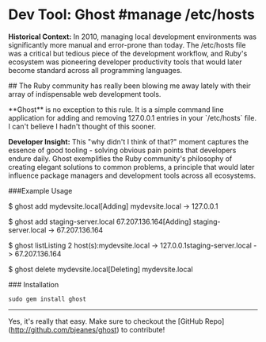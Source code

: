 # Dev Tool: Ghost   #manage /etc/hosts

<aside class="sidenote">
<strong>Historical Context:</strong> In 2010, managing local development environments was significantly more manual and error-prone than today. The /etc/hosts file was a critical but tedious piece of the development workflow, and Ruby's ecosystem was pioneering developer productivity tools that would later become standard across all programming languages.
</aside>

  \#\# The Ruby community has really been blowing me away lately with their array of indispensable web development tools.

 \*\*Ghost\*\* is no exception to this rule. It is a simple command line application for adding and removing 127\.0\.0\.1 entries in your \`/etc/hosts\` file. I can't believe I hadn't thought of this sooner.

<aside class="sidenote">
<strong>Developer Insight:</strong> This "why didn't I think of that?" moment captures the essence of good tooling - solving obvious pain points that developers endure daily. Ghost exemplifies the Ruby community's philosophy of creating elegant solutions to common problems, a principle that would later influence package managers and development tools across all ecosystems.
</aside> 

 \#\#\#Example Usage

  $ ghost add mydevsite.local\[Adding] mydevsite.local \-\> 127\.0\.0\.1

  $ ghost add staging\-server.local 67\.207\.136\.164\[Adding] staging\-server.local \-\> 67\.207\.136\.164

  $ ghost listListing 2 host(s):mydevsite.local \-\> 127\.0\.0\.1staging\-server.local \-\> 67\.207\.136\.164

  $ ghost delete mydevsite.local\[Deleting] mydevsite.local

 \#\#\# Installation

 
```
sudo gem install ghost
```
 

---

Yes, it's really that easy. Make sure to checkout the \[GitHub Repo](http://github.com/bjeanes/ghost) to contribute!  